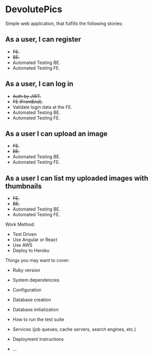 # DevolutePics

Simple web application, that fulfills the following stories:

## As a user, I can register
- ~~FE.~~
- ~~BE.~~
- Automated Testing BE.
- Automated Testing FE.

## As a user, I can log in
- ~~Auth by JWT.~~
- ~~FE (FrontEnd).~~
- Validate login data at the FE.
- Automated Testing BE.
- Automated Testing FE.

## As a user I can upload an image
- ~~FE.~~
- ~~BE.~~
- Automated Testing BE.
- Automated Testing FE.

## As a user I can list my uploaded images with thumbnails
- ~~FE.~~
- ~~BE.~~
- Automated Testing BE.
- Automated Testing FE.

Work Method:

- Test Driven
- Use Angular or React
- Use AWS
- Deploy to Heroku

Things you may want to cover:

* Ruby version

* System dependencies

* Configuration

* Database creation

* Database initialization

* How to run the test suite

* Services (job queues, cache servers, search engines, etc.)

* Deployment instructions

* ...
